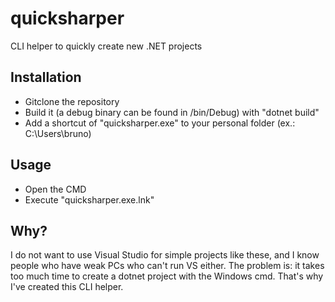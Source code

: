 # quicksharper
CLI helper to quickly create new .NET projects

## Installation
- Gitclone the repository
- Build it (a debug binary can be found in /bin/Debug) with "dotnet build"
- Add a shortcut of "quicksharper.exe" to your personal folder (ex.: C:\Users\bruno)

## Usage
- Open the CMD
- Execute "quicksharper.exe.lnk"

## Why?
I do not want to use Visual Studio for simple projects like these, and I know people who have weak PCs who can't run VS either. The problem is: it takes too much time to create a dotnet project with the Windows cmd. That's why I've created this CLI helper.
